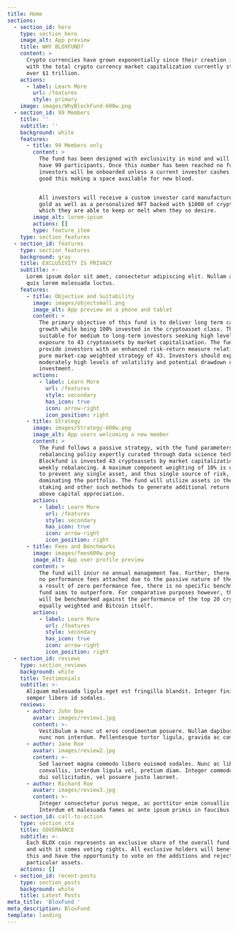 ```yaml
---
title: Home
sections:
  - section_id: hero
    type: section_hero
    image_alt: App preview
    title: WHY BLOXFUND?
    content: >
      Crypto currencies have grown exponentially since their creation in 2009,
      with the total crypto currency market capitalization currently standing at
      over $1 trillion.
    actions:
      - label: Learn More
        url: /features
        style: primary
    image: images/WhyBlockFund-600w.png
  - section_id: 99 Members
    title: ''
    subtitle: ''
    background: white
    features:
      - title: 99 Members only
        content: >
          The fund has been designed with exclusivity in mind and will only ever
          have 99 participants. Once this number has been reached no further
          investors will be onboarded unless a current investor cashes out for
          good this making a space available for new blood.


          All investors will receive a custom investor card manufactured from
          gold as well as a personalized NFT backed with $1000 of cryptocurrency
          which they are able to keep or melt when they so desire. 
        image_alt: lorem-ipsum
        actions: []
        type: feature_item
    type: section_features
  - section_id: features
    type: section_features
    background: gray
    title: EXCLUSIVITY IS PRIVACY
    subtitle: >-
      Lorem ipsum dolor sit amet, consectetur adipiscing elit. Nullam a metus
      quis lorem malesuada luctus.
    features:
      - title: Objective and Suitability
        image: images/objectsmall.png
        image_alt: App preview on a phone and tablet
        content: >
          The primary objective of this fund is to deliver long term capital
          growth while being 100% invested in the cryptoasset class. The fund is
          suitable for medium to long-term investors seeking high levels of
          exposure to 43 cryptoassets by market capitalisation. The fund aims to
          provide investors with an enhanced risk-return measure relative to a
          pure market-cap weighted strategy of 43. Investors should expect
          moderately high levels of volatility and potential drawdown of their
          investment.
        actions:
          - label: Learn More
            url: /features
            style: secondary
            has_icon: true
            icon: arrow-right
            icon_position: right
      - title: Strategy
        image: images/Strategy-600w.png
        image_alt: App users welcoming a new member
        content: >
          The Fund follows a passive strategy, with the fund parameters and
          rebalancing policy expertly curated through data science techniques.
          Blockfund is invested 43 cryptoassets by market capitalization, with
          weekly rebalancing. A maximum component weighting of 10% is utilized
          to prevent any single asset, and thus single source of risk, from
          dominating the portfolio. The fund will utilize assets in the form of
          staking and other such methods to generate additional return over and
          above capital appreciation.
        actions:
          - label: Learn More
            url: /features
            style: secondary
            has_icon: true
            icon: arrow-right
            icon_position: right
      - title: Fees and Benchmarks
        image: images/fees600w.png
        image_alt: App user profile preview
        content: >
          The fund will incur no annual management fee. Further, there will be
          no performance fees attached due to the passive nature of the fund. As
          a result of zero performance fee, there is no specific benchmark the
          fund aims to outperform. For comparative purposes however, the fund
          will be benchmarked against the performance of the top 20 cryptoassets
          equally weighted and Bitcoin itself.
        actions:
          - label: Learn More
            url: /features
            style: secondary
            has_icon: true
            icon: arrow-right
            icon_position: right
  - section_id: reviews
    type: section_reviews
    background: white
    title: Testimonials
    subtitle: >-
      Aliquam malesuada ligula eget est fringilla blandit. Integer finibus
      semper libero id sodales. 
    reviews:
      - author: John Doe
        avatar: images/review1.jpg
        content: >-
          Vestibulum a nunc ut eros condimentum posuere. Nullam dapibus quis
          nunc non interdum. Pellentesque tortor ligula, gravida ac commodo eu.
      - author: Jane Roe
        avatar: images/review2.jpg
        content: >-
          Sed laoreet magna commodo libero euismod sodales. Nunc ac libero
          convallis, interdum ligula vel, pretium diam. Integer commodo sem at
          dui sollicitudin, vel posuere justo laoreet.
      - author: Richard Roe
        avatar: images/review3.jpg
        content: >-
          Integer consectetur purus neque, ac porttitor enim convallis vitae.
          Interdum et malesuada fames ac ante ipsum primis in faucibus.
  - section_id: call-to-action
    type: section_cta
    title: GOVERNANCE
    subtitle: >-
      Each BLOX coin represents an exclusive share of the overall fund invested
      and with it comes voting rights. All exclusive holders will benefit from
      this and have the opportunity to vote on the additions and rejections of
      particular assets.
    actions: []
  - section_id: recent-posts
    type: section_posts
    background: white
    title: Latest Posts
meta_title: 'BloxFund '
meta_description: BloxFund
template: landing
---
```

